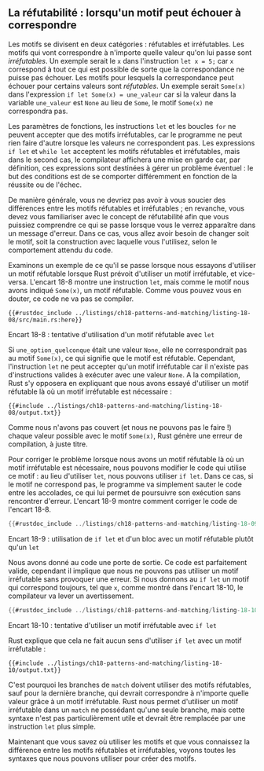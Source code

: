 <!--
## Refutability: Whether a Pattern Might Fail to Match
-->

## La réfutabilité : lorsqu'un motif peut échouer à correspondre

<!--
Patterns come in two forms: refutable and irrefutable. Patterns that will match
for any possible value passed are *irrefutable*. An example would be `x` in the
statement `let x = 5;` because `x` matches anything and therefore cannot fail
to match. Patterns that can fail to match for some possible value are
*refutable*. An example would be `Some(x)` in the expression `if let Some(x) =
a_value` because if the value in the `a_value` variable is `None` rather than
`Some`, the `Some(x)` pattern will not match.
-->

Les motifs se divisent en deux catégories : réfutables et irréfutables. Les
motifs qui vont correspondre à n'importe quelle valeur qu'on lui passe sont
*irréfutables*. Un exemple serait le `x` dans l'instruction `let x = 5;` car
`x` correspond à tout ce qui est possible de sorte que la
correspondance ne puisse pas échouer. Les motifs pour lesquels la correspondance
peut échouer pour certains valeurs
sont *réfutables*. Un exemple serait `Some(x)` dans l'expression
`if let Some(x) = une_valeur` car si la valeur dans la variable `une_valeur` est
`None` au lieu de `Some`, le motif `Some(x)` ne correspondra pas.

<!--
Function parameters, `let` statements, and `for` loops can only accept
irrefutable patterns, because the program cannot do anything meaningful when
values don’t match. The `if let` and `while let` expressions accept
refutable and irrefutable patterns, but the compiler warns against
irrefutable patterns because by definition they’re intended to handle possible
failure: the functionality of a conditional is in its ability to perform
differently depending on success or failure.
-->

Les paramètres de fonctions, les instructions `let` et les boucles `for` ne
peuvent accepter que des motifs irréfutables, car le programme ne peut rien
faire d'autre lorsque les valeurs ne correspondent pas. Les expressions
`if let` et `while let` acceptent les motifs réfutables et irréfutables, mais
dans le second cas, le compilateur affichera une mise en garde car, par
définition, ces expressions sont destinées à gérer un problème éventuel : le
but des conditions est de se comporter différemment en fonction de la réussite
ou de l'échec.

<!--
In general, you shouldn’t have to worry about the distinction between refutable
and irrefutable patterns; however, you do need to be familiar with the concept
of refutability so you can respond when you see it in an error message. In
those cases, you’ll need to change either the pattern or the construct you’re
using the pattern with, depending on the intended behavior of the code.
-->

De manière générale, vous ne devriez pas avoir à vous soucier des différences
entre les motifs réfutables et irréfutables ; en revanche, vous devez vous
familiariser avec le concept de réfutabilité afin que vous puissiez comprendre
ce qui se passe lorsque vous le verrez apparaître dans un message d'erreur.
Dans ce cas, vous allez avoir besoin de changer soit le motif, soit la
construction avec laquelle vous l'utilisez, selon le comportement attendu du
code.

<!--
Let’s look at an example of what happens when we try to use a refutable pattern
where Rust requires an irrefutable pattern and vice versa. Listing 18-8 shows a
`let` statement, but for the pattern we’ve specified `Some(x)`, a refutable
pattern. As you might expect, this code will not compile.
-->

Examinons un exemple de ce qu'il se passe lorsque nous essayons d'utiliser un
motif réfutable lorsque Rust prévoit d'utiliser un motif irréfutable, et
vice-versa. L'encart 18-8 montre une instruction `let`, mais comme le motif nous
avons indiqué `Some(x)`, un motif réfutable. Comme vous pouvez vous en douter,
ce code ne va pas se compiler.

<!--
```rust,ignore,does_not_compile
{{#rustdoc_include ../listings-sources/ch18-patterns-and-matching/listing-18-08/src/main.rs:here}}
```
-->

```rust,ignore,does_not_compile
{{#rustdoc_include ../listings/ch18-patterns-and-matching/listing-18-08/src/main.rs:here}}
```

<!--
<span class="caption">Listing 18-8: Attempting to use a refutable pattern with
`let`</span>
-->

<span class="caption">Encart 18-8 : tentative d'utilisation d'un motif
réfutable avec `let`</span>

<!--
If `some_option_value` was a `None` value, it would fail to match the pattern
`Some(x)`, meaning the pattern is refutable. However, the `let` statement can
only accept an irrefutable pattern because there is nothing valid the code can
do with a `None` value. At compile time, Rust will complain that we’ve tried to
use a refutable pattern where an irrefutable pattern is required:
-->

Si `une_option_quelconque` était une valeur `None`, elle ne correspondrait pas
au motif `Some(x)`, ce qui signifie que le motif est réfutable. Cependant,
l'instruction `let` ne peut accepter qu'un motif irréfutable car il n'existe
pas d'instructions valides à exécuter avec une valeur `None`. A la compilation,
Rust s'y opposera en expliquant que nous avons essayé d'utiliser un motif
réfutable là où un motif irréfutable est nécessaire :

<!--
```console
{{#include ../listings-sources/ch18-patterns-and-matching/listing-18-08/output.txt}}
```
-->

```console
{{#include ../listings/ch18-patterns-and-matching/listing-18-08/output.txt}}
```

<!--
Because we didn’t cover (and couldn’t cover!) every valid value with the
pattern `Some(x)`, Rust rightfully produces a compiler error.
-->

Comme nous n'avons pas couvert (et nous ne pouvons pas le faire !) chaque
valeur possible avec le motif `Some(x)`, Rust génère une erreur de compilation,
à juste titre.

<!--
To fix the problem where we have a refutable pattern where an irrefutable
pattern is needed, we can change the code that uses the pattern: instead of
using `let`, we can use `if let`. Then if the pattern doesn’t match, the code
will just skip the code in the curly brackets, giving it a way to continue
validly. Listing 18-9 shows how to fix the code in Listing 18-8.
-->

Pour corriger le problème lorsque nous avons un motif réfutable là où un motif
irréfutable est nécessaire, nous pouvons modifier le code qui utilise ce motif :
au lieu d'utiliser `let`, nous pouvons utiliser `if let`. Dans ce cas, si le
motif ne correspond pas, le programme va simplement sauter le code entre les
accolades, ce qui lui permet de poursuivre son exécution sans rencontrer
d'erreur. L'encart 18-9 montre comment corriger le code de l'encart 18-8.

<!--
```rust
{{#rustdoc_include ../listings-sources/ch18-patterns-and-matching/listing-18-09/src/main.rs:here}}
```
-->

```rust
{{#rustdoc_include ../listings/ch18-patterns-and-matching/listing-18-09/src/main.rs:here}}
```

<!--
<span class="caption">Listing 18-9: Using `if let` and a block with refutable
patterns instead of `let`</span>
-->

<span class="caption">Encart 18-9 : utilisation de `if let` et d'un bloc avec
un motif réfutable plutôt qu'un `let`</span>

<!--
We’ve given the code an out! This code is perfectly valid, although it means we
cannot use an irrefutable pattern without receiving an error. If we give `if
let` a pattern that will always match, such as `x`, as shown in Listing 18-10,
the compiler will give a warning.
-->

Nous avons donné au code une porte de sortie. Ce code est parfaitement valide,
cependant il implique que nous ne pouvons pas utiliser un motif irréfutable
sans provoquer une erreur. Si nous donnons au `if let` un motif qui correspond
toujours, tel que `x`, comme montré dans l'encart 18-10, le compilateur va
lever un avertissement.

<!--
```rust
{{#rustdoc_include ../listings-sources/ch18-patterns-and-matching/listing-18-10/src/main.rs:here}}
```
-->

```rust
{{#rustdoc_include ../listings/ch18-patterns-and-matching/listing-18-10/src/main.rs:here}}
```

<!--
<span class="caption">Listing 18-10: Attempting to use an irrefutable pattern
with `if let`</span>
-->

<span class="caption">Encart 18-10 : tentative d'utiliser un motif irréfutable
avec `if let`</span>

<!--
Rust complains that it doesn’t make sense to use `if let` with an irrefutable
pattern:
-->

Rust explique que cela ne fait aucun sens d'utiliser `if let` avec un motif
irréfutable :

<!--
```console
{{#include ../listings-sources/ch18-patterns-and-matching/listing-18-10/output.txt}}
```
-->

```console
{{#include ../listings/ch18-patterns-and-matching/listing-18-10/output.txt}}
```

<!--
For this reason, match arms must use refutable patterns, except for the last
arm, which should match any remaining values with an irrefutable pattern. Rust
allows us to use an irrefutable pattern in a `match` with only one arm, but
this syntax isn’t particularly useful and could be replaced with a simpler
`let` statement.
-->

C'est pourquoi les branches de `match` doivent utiliser des motifs réfutables,
sauf pour la dernière branche, qui devrait correspondre à n'importe quelle
valeur grâce à un motif irréfutable. Rust nous permet d'utiliser un motif
irréfutable dans un `match` ne possédant qu'une seule branche, mais cette
syntaxe n'est pas particulièrement utile et devrait être remplacée par une
instruction `let` plus simple.

<!--
Now that you know where to use patterns and the difference between refutable
and irrefutable patterns, let’s cover all the syntax we can use to create
patterns.
-->

Maintenant que vous savez où utiliser les motifs et que vous connaissez la
différence entre les motifs réfutables et irréfutables, voyons toutes les
syntaxes que nous pouvons utiliser pour créer des motifs.
